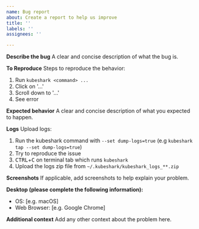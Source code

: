 ```yaml
---
name: Bug report
about: Create a report to help us improve
title: ''
labels: ''
assignees: ''

---
```


**Describe the bug**
A clear and concise description of what the bug is.

**To Reproduce**
Steps to reproduce the behavior:
1. Run `kubeshark <command> ...`
2. Click on '...'
3. Scroll down to '...'
4. See error

**Expected behavior**
A clear and concise description of what you expected to happen.

**Logs**
Upload logs:
1. Run the kubeshark command with `--set dump-logs=true` (e.g `kubeshark tap --set dump-logs=true`)
2. Try to reproduce the issue
3. <kbd>CTRL</kbd>+<kbd>C</kbd> on terminal tab which runs `kubeshark`
4. Upload the logs zip file from `~/.kubeshark/kubeshark_logs_**.zip`

**Screenshots**
If applicable, add screenshots to help explain your problem.

**Desktop (please complete the following information):**
 - OS: [e.g. macOS]
 - Web Browser: [e.g. Google Chrome]

**Additional context**
Add any other context about the problem here.
